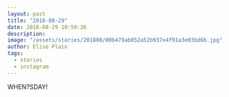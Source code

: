 ```yaml
---
layout: post
title: "2018-08-29"
date: 2018-08-29 10:59:26
description: 
image: "/assets/stories/201808/00b479ab052a52b937e4f91a3e03bd6b.jpg"
author: Elise Plain
tags: 
  - stories
  - instagram
---
```


WHEN?SDAY!
<p></p>
